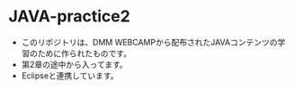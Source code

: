 # JAVA-practice2
- このリポジトリは、DMM WEBCAMPから配布されたJAVAコンテンツの学習のために作られたものです。
- 第2章の途中から入ってます。
- Eclipseと連携しています。
